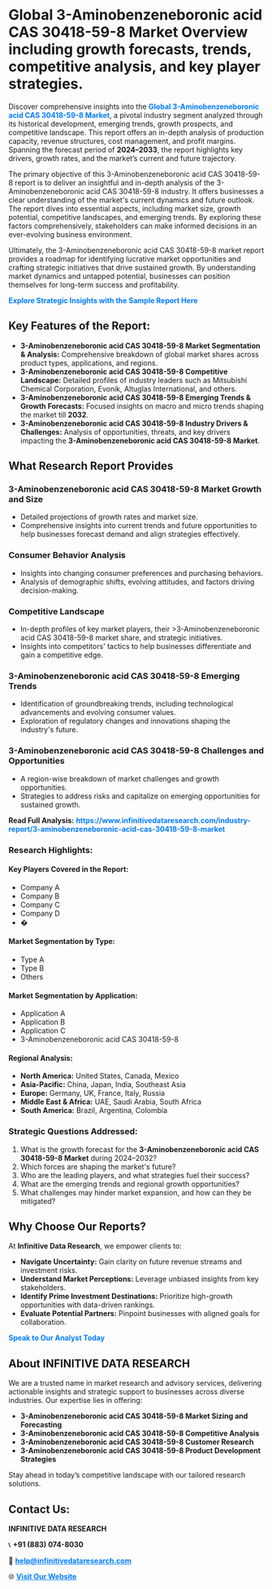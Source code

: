 <h1>Global 3-Aminobenzeneboronic acid CAS 30418-59-8 Market Overview including growth forecasts, trends, competitive analysis, and key player strategies.</h1>
<p>
Discover comprehensive insights into the 
<a href="https://www.infinitivedataresearch.com/industry-report/3-aminobenzeneboronic-acid-cas-30418-59-8-market" rel="dofollow" style="color: #007BFF; text-decoration: none;"><strong>Global 3-Aminobenzeneboronic acid CAS 30418-59-8 Market</strong></a>, a pivotal industry segment analyzed through its historical development, emerging trends, growth prospects, and competitive landscape. This report offers an in-depth analysis of production capacity, revenue structures, cost management, and profit margins. Spanning the forecast period of <strong>2024–2033</strong>, the report highlights key drivers, growth rates, and the market’s current and future trajectory.
</p>
<p>
The primary objective of this 3-Aminobenzeneboronic acid CAS 30418-59-8 report is to deliver an insightful and in-depth analysis of the 3-Aminobenzeneboronic acid CAS 30418-59-8 industry. It offers businesses a clear understanding of the market's current dynamics and future outlook. The report dives into essential aspects, including market size, growth potential, competitive landscapes, and emerging trends. By exploring these factors comprehensively, stakeholders can make informed decisions in an ever-evolving business environment.
</p>
<p>
Ultimately, the 3-Aminobenzeneboronic acid CAS 30418-59-8 market report provides a roadmap for identifying lucrative market opportunities and crafting strategic initiatives that drive sustained growth. By understanding market dynamics and untapped potential, businesses can position themselves for long-term success and profitability.
</p>
<p>
<a href="https://www.infinitivedataresearch.com/request-sample/reportId=110853" style="color: #007BFF; text-decoration: none;"><strong>Explore Strategic Insights with the Sample Report Here</strong></a>
</p>

<h2>Key Features of the Report:</h2>
<ul>
<li><strong>3-Aminobenzeneboronic acid CAS 30418-59-8 Market Segmentation & Analysis:</strong> Comprehensive breakdown of global market shares across product types, applications, and regions.</li>
<li><strong>3-Aminobenzeneboronic acid CAS 30418-59-8 Competitive Landscape:</strong> Detailed profiles of industry leaders such as Mitsubishi Chemical Corporation, Evonik, Altuglas International, and others.</li>
<li><strong>3-Aminobenzeneboronic acid CAS 30418-59-8 Emerging Trends & Growth Forecasts:</strong> Focused insights on macro and micro trends shaping the market till <strong>2032</strong>.</li>
<li><strong>3-Aminobenzeneboronic acid CAS 30418-59-8 Industry Drivers & Challenges:</strong> Analysis of opportunities, threats, and key drivers impacting the <strong>3-Aminobenzeneboronic acid CAS 30418-59-8 Market</strong>.</li>
</ul>

<h2>What Research Report Provides</h2>
<h3>3-Aminobenzeneboronic acid CAS 30418-59-8 Market Growth and Size</h3>
<ul>
<li>Detailed projections of growth rates and market size.</li>
<li>Comprehensive insights into current trends and future opportunities to help businesses forecast demand and align strategies effectively.</li>
</ul>

<h3>Consumer Behavior Analysis</h3>
<ul>
<li>Insights into changing consumer preferences and purchasing behaviors.</li>
<li>Analysis of demographic shifts, evolving attitudes, and factors driving decision-making.</li>
</ul>

<h3>Competitive Landscape</h3>
<ul>
<li>In-depth profiles of key market players, their >3-Aminobenzeneboronic acid CAS 30418-59-8 market share, and strategic initiatives.</li>
<li>Insights into competitors' tactics to help businesses differentiate and gain a competitive edge.</li>
</ul>

<h3>3-Aminobenzeneboronic acid CAS 30418-59-8 Emerging Trends</h3>
<ul>
<li>Identification of groundbreaking trends, including technological advancements and evolving consumer values.</li>
<li>Exploration of regulatory changes and innovations shaping the industry's future.</li>
</ul>

<h3>3-Aminobenzeneboronic acid CAS 30418-59-8 Challenges and Opportunities</h3>
<ul>
<li>A region-wise breakdown of market challenges and growth opportunities.</li>
<li>Strategies to address risks and capitalize on emerging opportunities for sustained growth.</li>
</ul>
<p><strong>Read Full Analysis:</strong> <a href="https://www.infinitivedataresearch.com/industry-report/3-aminobenzeneboronic-acid-cas-30418-59-8-market" rel="dofollow" style="color: #007BFF; text-decoration: none;"><strong>https://www.infinitivedataresearch.com/industry-report/3-aminobenzeneboronic-acid-cas-30418-59-8-market</strong></a></p>
<h3>Research Highlights:</h3>
<h4>Key Players Covered in the Report:</h4>
<ul><li>Company A</li><li>Company B</li><li>Company C</li><li>Company D</li><li>�</li></ul>
<h4>Market Segmentation by Type:</h4>
<ul><li>Type A</li><li>Type B</li><li>Others</li></ul>
<h4>Market Segmentation by Application:</h4>
<ul><li>Application A</li><li>Application B</li><li>Application C</li><li>3-Aminobenzeneboronic acid CAS 30418-59-8</li></ul>

<h4>Regional Analysis:</h4>
<ul>
<li><strong>North America:</strong> United States, Canada, Mexico</li>
<li><strong>Asia-Pacific:</strong> China, Japan, India, Southeast Asia</li>
<li><strong>Europe:</strong> Germany, UK, France, Italy, Russia</li>
<li><strong>Middle East & Africa:</strong> UAE, Saudi Arabia, South Africa</li>
<li><strong>South America:</strong> Brazil, Argentina, Colombia</li>
</ul>

<h3>Strategic Questions Addressed:</h3>
<ol>
<li>What is the growth forecast for the <strong>3-Aminobenzeneboronic acid CAS 30418-59-8 Market</strong> during 2024–2032?</li>
<li>Which forces are shaping the market's future?</li>
<li>Who are the leading players, and what strategies fuel their success?</li>
<li>What are the emerging trends and regional growth opportunities?</li>
<li>What challenges may hinder market expansion, and how can they be mitigated?</li>
</ol>

<h2>Why Choose Our Reports?</h2>
<p>At <strong>Infinitive Data Research</strong>, we empower clients to:</p>
<ul>
<li><strong>Navigate Uncertainty:</strong> Gain clarity on future revenue streams and investment risks.</li>
<li><strong>Understand Market Perceptions:</strong> Leverage unbiased insights from key stakeholders.</li>
<li><strong>Identify Prime Investment Destinations:</strong> Prioritize high-growth opportunities with data-driven rankings.</li>
<li><strong>Evaluate Potential Partners:</strong> Pinpoint businesses with aligned goals for collaboration.</li>
</ul>
<p><a href="https://www.infinitivedataresearch.com/industry-report/3-aminobenzeneboronic-acid-cas-30418-59-8-market" rel="dofollow" style="color: #007BFF; text-decoration: none;"><strong>Speak to Our Analyst Today</strong></a></p>

<h2>About INFINITIVE DATA RESEARCH</h2>
<p>We are a trusted name in market research and advisory services, delivering actionable insights and strategic support to businesses across diverse industries. Our expertise lies in offering:</p>
<ul>
<li><strong>3-Aminobenzeneboronic acid CAS 30418-59-8 Market Sizing and Forecasting</strong></li>
<li><strong>3-Aminobenzeneboronic acid CAS 30418-59-8 Competitive Analysis</strong></li>
<li><strong>3-Aminobenzeneboronic acid CAS 30418-59-8 Customer Research</strong></li>
<li><strong>3-Aminobenzeneboronic acid CAS 30418-59-8 Product Development Strategies</strong></li>
</ul>
<p>Stay ahead in today’s competitive landscape with our tailored research solutions.</p>

<h2>Contact Us:</h2>
<p><strong>INFINITIVE DATA RESEARCH</strong></p>
<p>📞 <strong>+91 (883) 074-8030</strong></p>
<p>📧 <strong><a href="mailto:help@infinitivedataresearch.com" style="color: #007BFF;">help@infinitivedataresearch.com</a></strong></p>
<p>🌐 <strong><a href="https://www.infinitivedataresearch.com" rel="dofollow" style="color: #007BFF;">Visit Our Website</a></strong></p>